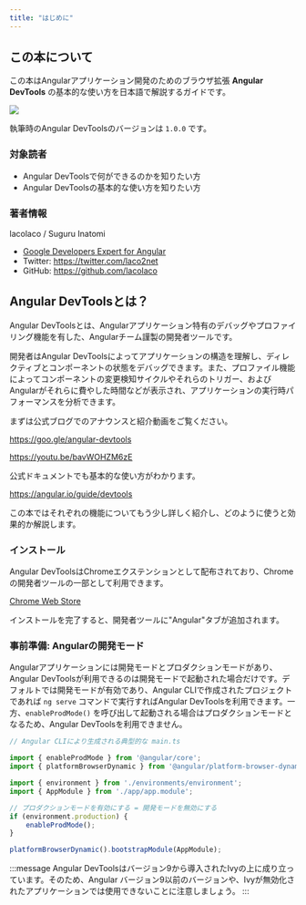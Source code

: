 ```yaml
---
title: "はじめに"
---
```


## この本について

この本はAngularアプリケーション開発のためのブラウザ拡張 **Angular DevTools** の基本的な使い方を日本語で解説するガイドです。

![](https://storage.googleapis.com/zenn-user-upload/3h86xl2tkgc4fjyaz4bkcsd39qfj)

執筆時のAngular DevToolsのバージョンは `1.0.0` です。

### 対象読者

- Angular DevToolsで何ができるのかを知りたい方
- Angular DevToolsの基本的な使い方を知りたい方

### 著者情報

lacolaco / Suguru Inatomi

- [Google Developers Expert for Angular](https://developers.google.com/community/experts/directory/profile/profile-suguru_inatomi)
- Twitter: https://twitter.com/laco2net
- GitHub: https://github.com/lacolaco

## Angular DevToolsとは？

Angular DevToolsとは、Angularアプリケーション特有のデバッグやプロファイリング機能を有した、Angularチーム謹製の開発者ツールです。

開発者はAngular DevToolsによってアプリケーションの構造を理解し、ディレクティブとコンポーネントの状態をデバッグできます。また、プロファイル機能によってコンポーネントの変更検知サイクルやそれらのトリガー、およびAngularがそれらに費やした時間などが表示され、アプリケーションの実行時パフォーマンスを分析できます。

まずは公式ブログでのアナウンスと紹介動画をご覧ください。

https://goo.gle/angular-devtools

https://youtu.be/bavWOHZM6zE

公式ドキュメントでも基本的な使い方がわかります。

https://angular.io/guide/devtools

この本ではそれぞれの機能についてもう少し詳しく紹介し、どのように使うと効果的か解説します。

### インストール

Angular DevToolsはChromeエクステンションとして配布されており、Chromeの開発者ツールの一部として利用できます。

[Chrome Web Store](http://goo.gle/install-angular-devtools)

インストールを完了すると、開発者ツールに"Angular"タブが追加されます。

### 事前準備: Angularの開発モード

Angularアプリケーションには開発モードとプロダクションモードがあり、Angular DevToolsが利用できるのは開発モードで起動された場合だけです。デフォルトでは開発モードが有効であり、Angular CLIで作成されたプロジェクトであれば `ng serve` コマンドで実行すればAngular DevToolsを利用できます。一方、`enableProdMode()` を呼び出して起動される場合はプロダクションモードとなるため、Angular DevToolsを利用できません。

```ts:main.ts
// Angular CLIにより生成される典型的な main.ts

import { enableProdMode } from '@angular/core';
import { platformBrowserDynamic } from '@angular/platform-browser-dynamic';

import { environment } from './environments/environment';
import { AppModule } from './app/app.module';

// プロダクションモードを有効にする = 開発モードを無効にする
if (environment.production) {
    enableProdMode();
}

platformBrowserDynamic().bootstrapModule(AppModule);
```

:::message
Angular DevToolsはバージョン9から導入されたIvyの上に成り立っています。そのため、Angular バージョン9以前のバージョンや、Ivyが無効化されたアプリケーションでは使用できないことに注意しましょう。
:::
